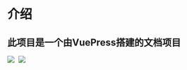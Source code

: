 # 介绍

此项目是一个由VuePress搭建的文档项目
---
<img style="margin-right:5px" src="https://img.shields.io/github/actions/workflow/status/KurobaKaitou/docs/docs.yml">
<img style="margin-right:5px" src="https://img.shields.io/github/repo-size/KurobaKaitou/docs">